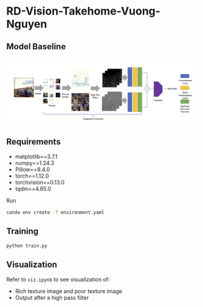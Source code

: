 # RD-Vision-Takehome-Vuong-Nguyen

## Model Baseline 

![Model baseline](imgs/model_baseline.png "Baseline")

## Requirements

- matplotlib==3.7.1
- numpy==1.24.3
- Pillow==9.4.0
- torch==1.12.0
- torchvision==0.13.0
- tqdm==4.65.0

Run 
```bash
conda env create -f environment.yaml
```

## Training
```bash
python train.py 
```

## Visualization
Refer to `viz.ipynb` to see visualization of:
- Rich texture image and poor texture image
- Output after a high pass filter




